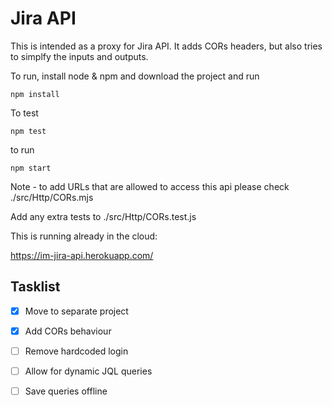 # Jira API

This is intended as a proxy for Jira API. It adds CORs headers, but also tries to simplfy the inputs and outputs.

To run, install node & npm and download the project and run 

`npm install`

To test

`npm test`

to run 

`npm start`

Note - to add URLs that are allowed to access this api please check ./src/Http/CORs.mjs

Add any extra tests to 
./src/Http/CORs.test.js

This is running already in the cloud:

https://im-jira-api.herokuapp.com/

## Tasklist
- [x] Move to separate project
- [x] Add CORs behaviour
- [ ] Remove hardcoded login
- [ ] Allow for dynamic JQL queries
- [ ] Save queries offline



